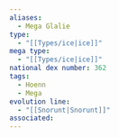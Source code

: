 ```yaml
---
aliases:
  - Mega Glalie
type:
  - "[[Types/ice|ice]]"
mega type:
  - "[[Types/ice|ice]]"
national dex number: 362
tags:
  - Hoenn
  - Mega
evolution line:
  - "[[Snorunt|Snorunt]]"
associated:
---
```

